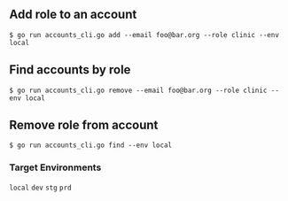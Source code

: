 
## Add role to an account

```
$ go run accounts_cli.go add --email foo@bar.org --role clinic --env local
```

## Find accounts by role

```
$ go run accounts_cli.go remove --email foo@bar.org --role clinic --env local
```

## Remove role from account

```
$ go run accounts_cli.go find --env local
```

### Target Environments

`local`
`dev`
`stg`
`prd`

